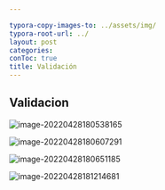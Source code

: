 ```yaml
---

typora-copy-images-to: ../assets/img/
typora-root-url: ../
layout: post
categories: 
conToc: true
title: Validación
---
```




## Validacion



![image-20220428180538165](/assets/img/image-20220428180538165.png)

![image-20220428180607291](/assets/img/image-20220428180607291.png)

![image-20220428180651185](/assets/img/image-20220428180651185.png)

![image-20220428181214681](/assets/img/image-20220428181214681.png)
